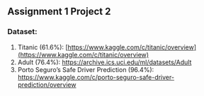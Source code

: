 ## Assignment 1 Project 2

### Dataset:
1. Titanic (61.6%): [https://www.kaggle.com/c/titanic/overview](https://www.kaggle.com/c/titanic/overview)
2. Adult (76.4%): https://archive.ics.uci.edu/ml/datasets/Adult
3. Porto Seguro’s Safe Driver Prediction (96.4%): https://www.kaggle.com/c/porto-seguro-safe-driver-prediction/overview
